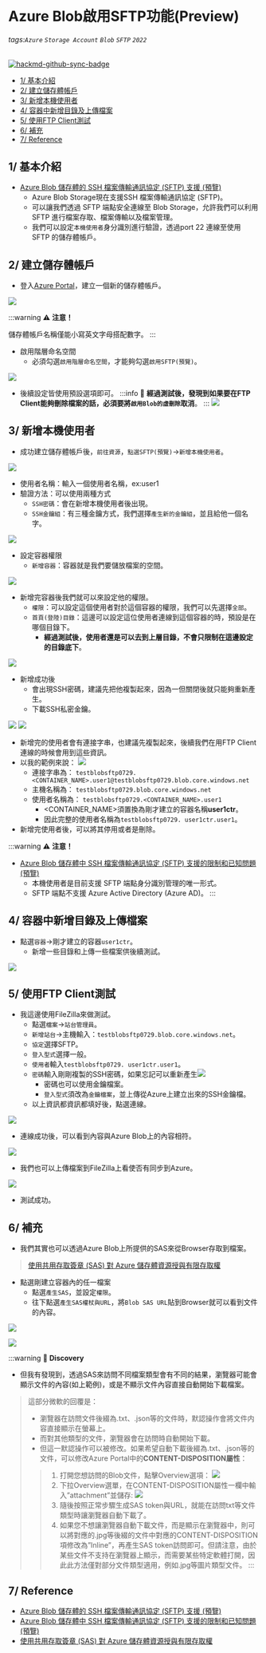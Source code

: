 
# Azure Blob啟用SFTP功能(Preview)

###### tags:`Azure` `Storage Account` `Blob` `SFTP` `2022`

[![hackmd-github-sync-badge](https://hackmd.io/cAY4JYV5Tvu_XfWuOlWLHg/badge)](https://hackmd.io/cAY4JYV5Tvu_XfWuOlWLHg)

  * [1/ 基本介紹](#1-基本介紹)
  * [2/ 建立儲存體帳戶](#2-建立儲存體帳戶)
  * [3/ 新增本機使用者](#3-新增本機使用者)
  * [4/ 容器中新增目錄及上傳檔案](#4-容器中新增目錄及上傳檔案)
  * [5/ 使用FTP Client測試](#5-使用ftp-client測試)
  * [6/ 補充](#6-補充)
  * [7/ Reference](#7-reference)

## 1/ 基本介紹
* [Azure Blob 儲存體的 SSH 檔案傳輸通訊協定 (SFTP) 支援 (預覽)](https://docs.microsoft.com/zh-tw/azure/storage/blobs/secure-file-transfer-protocol-support)
    * Azure Blob Storage現在支援SSH 檔案傳輸通訊協定 (SFTP)。
    * 可以讓我們透過 SFTP 端點安全連線至 Blob Storage，允許我們可以利用 SFTP 進行檔案存取、檔案傳輸以及檔案管理。
    * 我們可以設定`本機使用者`身分識別進行驗證，透過port 22 連線至使用 SFTP 的儲存體帳戶。

## 2/ 建立儲存體帳戶

* 登入[Azure Portal](https://portal.azure.com/)，建立一個新的儲存體帳戶。

![](https://i.imgur.com/cO4Ql7O.png)

:::warning
:warning: **注意！** 

儲存體帳戶名稱僅能小寫英文字母搭配數字。
:::

* 啟用階層命名空間
    * 必須勾選`啟用階層命名空間`，才能夠勾選`啟用SFTP(預覽)`。

![](https://i.imgur.com/MLPP1ID.png)

* 後續設定皆使用預設選項即可。
:::info
:memo: **經過測試後，發現到如果要在FTP Client能夠刪除檔案的話，必須要將`啟用Blob的虛刪除`取消**。
:::
![](https://i.imgur.com/kvQUKcu.png)

## 3/ 新增本機使用者
* 成功建立儲存體帳戶後，`前往資源`，`點選SFTP(預覽)`->`新增本機使用者`。

![](https://i.imgur.com/qiDKnKA.png)

* 使用者名稱：輸入一個使用者名稱，ex:user1
* 驗證方法：可以使用兩種方式
    * `SSH密碼`：會在新增本機使用者後出現。
    * `SSH金鑰組`：有三種金鑰方式，我們選擇`產生新的金鑰組`，並且給他一個名字。

![](https://i.imgur.com/MVlAgWg.png)

* 設定容器權限
    * `新增容器`：容器就是我們要儲放檔案的空間。

![](https://i.imgur.com/Ty1psHG.png)


* 新增完容器後我們就可以來設定他的權限。
    * `權限`：可以設定這個使用者對於這個容器的權限，我們可以先選擇`全部`。
    * `首頁(登陸)目錄`：這邊可以設定這位使用者連線到這個容器的時，預設是在哪個目錄下。
        *    **經過測試後，使用者還是可以去到上層目錄，不會只限制在這邊設定的目錄底下**。

![](https://i.imgur.com/K9spXn9.png)

* 新增成功後
    * 會出現SSH密碼，建議先把他複製起來，因為一但關閉後就只能夠重新產生。
    * 下載SSH私密金鑰。

![](https://i.imgur.com/UBBfF9z.png)
![](https://i.imgur.com/E8DaNhn.png)

* 新增完的使用者會有連接字串，也建議先複製起來，後續我們在用FTP Client連線的時候會用到這些資訊。
* 以我的範例來說：
![](https://i.imgur.com/cTTMN6T.png)
    * 連接字串為：
    ```testblobsftp0729.<CONTAINER_NAME>.user1@testblobsftp0729.blob.core.windows.net```
    * 主機名稱為：
    ```testblobsftp0729.blob.core.windows.net```
    * 使用者名稱為：
    ```testblobsftp0729.<CONTAINER_NAME>.user1```
        * <CONTAINER_NAME>須置換為剛才建立的容器名稱**user1ctr**。
        * 因此完整的使用者名稱為```testblobsftp0729. user1ctr.user1```。
* 新增完使用者後，可以將其停用或者是刪除。

:::warning
:warning: **注意！** 
* [Azure Blob 儲存體中 SSH 檔案傳輸通訊協定 (SFTP) 支援的限制和已知問題 (預覽)](https://docs.microsoft.com/zh-tw/azure/storage/blobs/secure-file-transfer-protocol-known-issues)
    * 本機使用者是目前支援 SFTP 端點身分識別管理的唯一形式。
    * SFTP 端點不支援 Azure Active Directory (Azure AD)。
:::


## 4/ 容器中新增目錄及上傳檔案
* 點選`容器`->剛才建立的容器`user1ctr`。
    * 新增一些目錄和上傳一些檔案供後續測試。

![](https://i.imgur.com/kIb20fd.png)

## 5/ 使用FTP Client測試
* 我這邊使用FileZilla來做測試。
    * 點選`檔案`->`站台管理員`。
    * `新增站台`->主機輸入：```testblobsftp0729.blob.core.windows.net```。
    * `協定`選擇SFTP。
    * `登入型式`選擇一般。
    * `使用者`輸入```testblobsftp0729. user1ctr.user1```。
    * `密碼`輸入剛剛複製的SSH密碼，如果忘記可以重新產生![](https://i.imgur.com/bJB2yLy.png)
        * 密碼也可以使用金鑰檔案。
        * `登入型式`須改為`金鑰檔案`，並上傳從Azure上建立出來的SSH金鑰檔。
    * 以上資訊都資訊都填好後，點選連線。

![](https://i.imgur.com/b6SOTUI.png)

* 連線成功後，可以看到內容與Azure Blob上的內容相符。

![](https://i.imgur.com/1D5fE38.png)

* 我們也可以上傳檔案到FileZilla上看使否有同步到Azure。

![](https://i.imgur.com/KxnYefx.png)
* 測試成功。 

## 6/ 補充 
* 我們其實也可以透過Azure Blob上所提供的SAS來從Browser存取到檔案。
> [使用共用存取簽章 (SAS) 對 Azure 儲存體資源授與有限存取權](https://docs.microsoft.com/zh-tw/azure/storage/common/storage-sas-overview)
* 點選剛建立容器內的任一檔案
    * 點選`產生SAS`，並設定`權限`。
    * 往下點選`產生SAS權杖與URL`，將`Blob SAS URL`貼到Browser就可以看到文件的內容。

![](https://i.imgur.com/o3kMJOR.png)

![](https://i.imgur.com/MGmJQlD.png)

:::warning
:mag_right: **Discovery**
* 但我有發現到，透過SAS來訪問不同檔案類型會有不同的結果，瀏覽器可能會顯示文件的內容(如上範例)，或是不顯示文件內容直接自動開始下載檔案。

>這部分微軟的回覆是：
> * 瀏覽器在訪問文件後綴為.txt、.json等的文件時，默認操作會將文件内容直接顯示在螢幕上。
> * 而對其他類型的文件，瀏覽器會在訪問時自動開始下載。
> * 但這一默認操作可以被修改。如果希望自動下載後綴為.txt、.json等的文件，可以修改Azure Portal中的**CONTENT-DISPOSITION屬性**：
> > 1. 打開您想訪問的Blob文件，點擊Overview選項：
> > ![](https://i.imgur.com/3LslCFg.png)
> > 2. 下拉Overview選單，在CONTENT-DISPOSITION屬性一欄中輸入”attachment”並儲存:
> > ![](https://i.imgur.com/e2C5dMZ.png)
> > 3. 隨後按照正常步驟生成SAS token與URL，就能在訪問txt等文件類型時讓瀏覽器自動下載了。
> > 4. 如果您不想讓瀏覽器自動下載文件，而是顯示在瀏覽器中，則可以將對應的.jpg等後綴的文件中對應的CONTENT-DISPOSITION項修改為”Inline”，再產生SAS token訪問即可。但請注意，由於某些文件不支持在瀏覽器上顯示，而需要某些特定軟體打開，因此此方法僅對部分文件類型適用，例如.jpg等圖片類型文件。
:::

## 7/ Reference
* [Azure Blob 儲存體的 SSH 檔案傳輸通訊協定 (SFTP) 支援 (預覽)](https://docs.microsoft.com/zh-tw/azure/storage/blobs/secure-file-transfer-protocol-support)
* [Azure Blob 儲存體中 SSH 檔案傳輸通訊協定 (SFTP) 支援的限制和已知問題 (預覽)](https://docs.microsoft.com/zh-tw/azure/storage/blobs/secure-file-transfer-protocol-known-issues)
* [使用共用存取簽章 (SAS) 對 Azure 儲存體資源授與有限存取權](https://docs.microsoft.com/zh-tw/azure/storage/common/storage-sas-overview)
